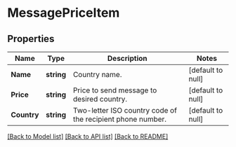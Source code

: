 # MessagePriceItem

## Properties
Name | Type | Description | Notes
------------ | ------------- | ------------- | -------------
**Name** | **string** | Country name. | [default to null]
**Price** | **string** | Price to send message to desired country. | [default to null]
**Country** | **string** | Two-letter ISO country code of the recipient phone number. | [default to null]

[[Back to Model list]](../README.md#documentation-for-models) [[Back to API list]](../README.md#documentation-for-api-endpoints) [[Back to README]](../README.md)


